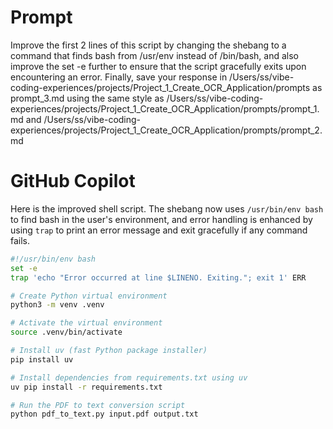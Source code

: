 # Prompt

Improve the first 2 lines of this script by changing the shebang to a command that finds bash from /usr/env instead of /bin/bash, and also improve the set -e further to ensure that the script gracefully exits upon encountering an error. Finally, save your response in /Users/ss/vibe-coding-experiences/projects/Project_1_Create_OCR_Application/prompts as prompt_3.md using the same style as /Users/ss/vibe-coding-experiences/projects/Project_1_Create_OCR_Application/prompts/prompt_1.md and /Users/ss/vibe-coding-experiences/projects/Project_1_Create_OCR_Application/prompts/prompt_2.md

# GitHub Copilot

Here is the improved shell script. The shebang now uses `/usr/bin/env bash` to find bash in the user's environment, and error handling is enhanced by using `trap` to print an error message and exit gracefully if any command fails.

```bash
#!/usr/bin/env bash
set -e
trap 'echo "Error occurred at line $LINENO. Exiting."; exit 1' ERR

# Create Python virtual environment
python3 -m venv .venv

# Activate the virtual environment
source .venv/bin/activate

# Install uv (fast Python package installer)
pip install uv

# Install dependencies from requirements.txt using uv
uv pip install -r requirements.txt

# Run the PDF to text conversion script
python pdf_to_text.py input.pdf output.txt